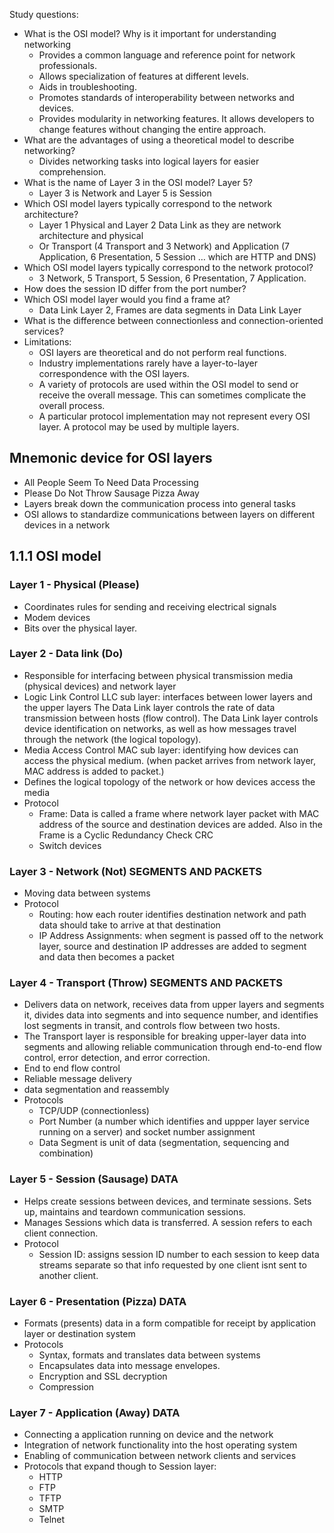 Study questions:

-  What is the OSI model? Why is it important for understanding networking
	- Provides a common language and reference point for network professionals.
	-  Allows specialization of features at different levels.
	-  Aids in troubleshooting.
	-  Promotes standards of interoperability between networks and devices.
	-  Provides modularity in networking features. It allows developers to change features without changing the entire approach.
-   What are the advantages of using a theoretical model to describe networking?
	- Divides networking tasks into logical layers for easier comprehension.
-  What is the name of Layer 3 in the OSI model? Layer 5?
	- Layer 3 is Network and Layer 5 is Session
-   Which OSI model layers typically correspond to the network architecture?
	-  Layer 1 Physical and Layer 2 Data Link as they are network architecture and physical 
	- Or Transport (4 Transport and 3 Network) and Application (7 Application, 6 Presentation, 5 Session … which are HTTP and DNS)
-  Which OSI model layers typically correspond to the network protocol?  
	- 3 Network, 5 Transport, 5 Session, 6 Presentation, 7 Application.
- How does the session ID differ from the port number?
-  Which OSI model layer would you find a frame at?
	- Data Link Layer 2, Frames are data segments in Data Link Layer
-  What is the difference between connectionless and connection-oriented services?
- Limitations:
	- OSI layers are theoretical and do not perform real functions.
	- Industry implementations rarely have a layer-to-layer correspondence with the OSI layers.
	- A variety of protocols are used within the OSI model to send or receive the overall message. This can sometimes complicate the overall process.
	- A particular protocol implementation may not represent every OSI layer. A protocol may be used by multiple layers.

## Mnemonic device for OSI layers 
- All People Seem To Need Data Processing
- Please Do Not Throw Sausage Pizza Away 
- Layers break down the communication process into general tasks
- OSI allows to standardize communications between layers on different devices in a network  

## 1.1.1 OSI model
### Layer 1 - Physical (Please)
- Coordinates rules for sending and receiving electrical signals
- Modem devices
- Bits over the physical layer. 
### Layer 2 - Data link (Do)
- Responsible for interfacing between physical transmission media (physical devices) and network layer
- Logic Link Control  LLC sub layer: interfaces between lower layers and the upper layers
 The Data Link layer controls the rate of data transmission between hosts (flow control).
 The Data Link layer controls device identification on networks, as well as how messages travel through the network (the logical topology).
- Media Access Control MAC sub layer: identifying how devices can access the physical medium. (when packet arrives from network layer, MAC address is added to packet.)
- Defines the logical topology of the network or how devices access the media
- Protocol
	- Frame: Data is called a frame where network layer packet with MAC address of the source and destination devices are added. Also in the Frame is a Cyclic Redundancy Check CRC
	- Switch devices

### Layer 3 - Network (Not) SEGMENTS AND PACKETS
- Moving data between systems
- Protocol
	- Routing: how each router identifies destination network and path data should take to arrive at that destination 
	- IP Address Assignments: when segment is passed off to the network layer, source and destination IP addresses are added to segment and data then becomes a packet

### Layer 4 - Transport (Throw) SEGMENTS AND PACKETS 
- Delivers data on network, receives data from upper layers and segments it, divides data into segments and into sequence number, and identifies lost segments in transit, and controls flow between two hosts.
- The Transport layer is responsible for breaking upper-layer data into segments and allowing reliable communication through end-to-end flow control, error detection, and error correction.
- End to end flow control
- Reliable message delivery
- data segmentation and reassembly
- Protocols
	- TCP/UDP (connectionless)
	- Port Number (a number which identifies and uppper layer service running on a server) and socket number assignment
	- Data Segment is unit of data (segmentation, sequencing and combination)

### Layer 5 - Session (Sausage) DATA 
- Helps create sessions between devices, and terminate sessions. Sets up, maintains and teardown communication sessions. 
- Manages Sessions which data is transferred. A session refers to each client connection. 
- Protocol
	- Session ID: assigns session ID number to each session to keep data streams separate so that info requested by one client isnt sent to another client. 

### Layer 6 - Presentation (Pizza) DATA
- Formats (presents) data in a form compatible for receipt by application layer or destination system 
- Protocols
	- Syntax, formats and translates data between systems 
	- Encapsulates data into message envelopes. 
	- Encryption and SSL decryption 
	- Compression 
### Layer 7 - Application (Away) DATA
- Connecting a application running on device and the network
- Integration of network functionality into the host operating system
- Enabling of communication between network clients and services
- Protocols that expand though to Session layer: 
	- HTTP
	- FTP
	- TFTP
	- SMTP
	- Telnet
